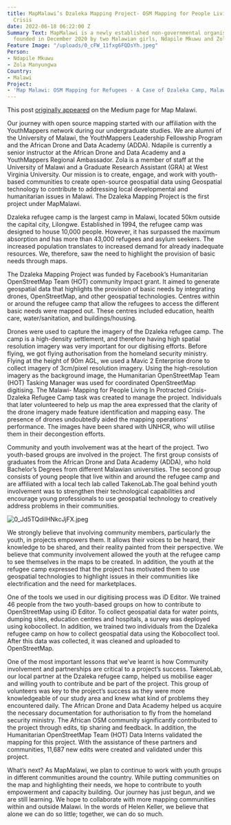 ```yaml
---
title: MapMalawi’s Dzaleka Mapping Project- OSM Mapping for People Living in Protracted
  Crisis
date: 2022-06-18 06:22:00 Z
Summary Text: MapMalawi is a newly established non-governmental organisation (NGO),
  founded in December 2020 by two Malawian girls, Ndapile Mkuwu and Zola Manyungwa.
Feature Image: "/uploads/0_cFW_11fxg6FQDsYh.jpeg"
Person:
- Ndapile Mkuwu
- Zola Manyungwa
Country:
- Malawi
Project:
- 'Map Malawi: OSM Mapping for Refugees - A Case of Dzaleka Camp, Malawi'
---
```


This post [originally appeared](https://medium.com/@mapsmalawi/mapmalawis-dzaleka-mapping-project-osm-mapping-for-people-living-in-protracted-crisis-a160c9202e1b) on the Medium page for Map Malawi.

Our journey with open source mapping started with our affiliation with the YouthMappers network during our undergraduate studies. We are alumni of the University of Malawi, the YouthMappers Leadership Fellowship Program and the African Drone and Data Academy (ADDA). Ndapile is currently a senior instructor at the African Drone and Data Academy and a YouthMappers Regional Ambassador. Zola is a member of staff at the University of Malawi and a Graduate Research Assistant (GRA) at West Virginia University. Our mission is to create, engage, and work with youth-based communities to create open-source geospatial data using Geospatial technology to contribute to addressing local developmental and humanitarian issues in Malawi. The Dzaleka Mapping Project is the first project under MapMalawi.

Dzaleka refugee camp is the largest camp in Malawi, located 50km outside the capital city, Lilongwe. Established in 1994, the refugee camp was designed to house 10,000 people. However, it has surpassed the maximum absorption and has more than 43,000 refugees and asylum seekers. The increased population translates to increased demand for already inadequate resources. We, therefore, saw the need to highlight the provision of basic needs through maps.

The Dzaleka Mapping Project was funded by Facebook’s Humanitarian OpenStreetMap Team (HOT) community Impact grant. It aimed to generate geospatial data that highlights the provision of basic needs by integrating drones, OpenStreetMap, and other geospatial technologies. Centres within or around the refugee camp that allow the refugees to access the different basic needs were mapped out. These centres included education, health care, water/sanitation, and buildings/housing.

Drones were used to capture the imagery of the Dzaleka refugee camp. The camp is a high-density settlement, and therefore having high spatial resolution imagery was very important for our digitising efforts. Before flying, we got flying authorisation from the homeland security ministry. Flying at the height of 90m AGL, we used a Mavic 2 Enterprise drone to collect imagery of 3cm/pixel resolution imagery. Using the high-resolution imagery as the background image, the Humanitarian OpenStreetMap Team (HOT) Tasking Manager was used for coordinated OpenStreetMap digitising. The Malawi- Mapping for People Living In Protracted Crisis- Dzaleka Refugee Camp task was created to manage the project. Individuals that later volunteered to help us map the area expressed that the clarity of the drone imagery made feature identification and mapping easy. The presence of drones undoubtedly aided the mapping operations’ performance. The images have been shared with UNHCR, who will utilise them in their decongestion efforts.

Community and youth involvement was at the heart of the project. Two youth-based groups are involved in the project. The first group consists of graduates from the African Drone and Data Academy (ADDA), who hold Bachelor’s Degrees from different Malawian universities. The second group consists of young people that live within and around the refugee camp and are affiliated with a local tech lab called TakenoLab.The goal behind youth involvement was to strengthen their technological capabilities and encourage young professionals to use geospatial technology to creatively address problems in their communities.

![0_Jd5TQdilHNkcJjFX.jpeg](/uploads/0_Jd5TQdilHNkcJjFX.jpeg)

We strongly believe that involving community members, particularly the youth, in projects empowers them. It allows their voices to be heard, their knowledge to be shared, and their reality painted from their perspective. We believe that community involvement allowed the youth at the refugee camp to see themselves in the maps to be created. In addition, the youth at the refugee camp expressed that the project has motivated them to use geospatial technologies to highlight issues in their communities like electrification and the need for marketplaces.

One of the tools we used in our digitising process was iD Editor. We trained 46 people from the two youth-based groups on how to contribute to OpenStreetMap using iD Editor. To collect geospatial data for water points, dumping sites, education centres and hospitals, a survey was deployed using kobocollect. In addition, we trained two individuals from the Dzaleka refugee camp on how to collect geospatial data using the Kobocollect tool. After this data was collected, it was cleaned and uploaded to OpenStreetMap.

One of the most important lessons that we’ve learnt is how Community involvement and partnerships are critical to a project’s success. TakenoLab, our local partner at the Dzaleka refugee camp, helped us mobilise eager and willing youth to contribute and be part of the project. This group of volunteers was key to the project’s success as they were more knowledgeable of our study area and knew what kind of problems they encountered daily. The African Drone and Data Academy helped us acquire the necessary documentation for authorisation to fly from the homeland security ministry. The African OSM community significantly contributed to the project through edits, tip sharing and feedback. In addition, the Humanitarian OpenStreetMap Team (HOT) Data Interns validated the mapping for this project. With the assistance of these partners and communities, 11,687 new edits were created and validated under this project.

What’s next? As MapMalawi, we plan to continue to work with youth groups in different communities around the country. While putting communities on the map and highlighting their needs, we hope to contribute to youth empowerment and capacity building. Our journey has just begun, and we are still learning. We hope to collaborate with more mapping communities within and outside Malawi. In the words of Helen Keller, we believe that alone we can do so little; together, we can do so much.